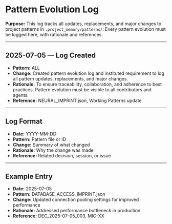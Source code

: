 # Pattern Evolution Log

**Purpose:**
This log tracks all updates, replacements, and major changes to project patterns in `.project_memory/patterns/`. Every pattern evolution must be logged here, with rationale and references.

---

## 2025-07-05 — Log Created
- **Pattern:** ALL
- **Change:** Created pattern evolution log and instituted requirement to log all pattern updates, replacements, and major changes.
- **Rationale:** To ensure traceability, collaboration, and adherence to best practices. Pattern evolution must be visible to all contributors and agents.
- **Reference:** NEURAL_IMPRINT.json, Working Patterns update

---

## Log Format
- **Date:** YYYY-MM-DD
- **Pattern:** Pattern file or ID
- **Change:** Summary of what changed
- **Rationale:** Why the change was made
- **Reference:** Related decision, session, or issue

---

## Example Entry
- **Date:** 2025-07-05
- **Pattern:** DATABASE_ACCESS_IMPRINT.json
- **Change:** Updated connection pooling settings for improved performance
- **Rationale:** Addressed performance bottleneck in production
- **Reference:** DEC_2025-07-05_003, MIC-XX 